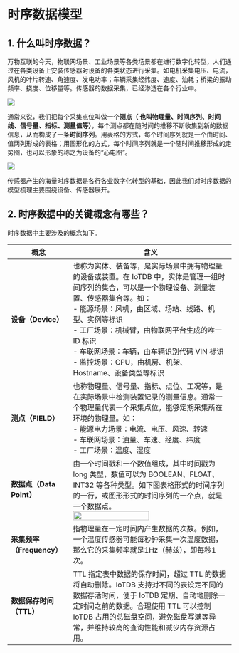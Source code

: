 <!--

    Licensed to the Apache Software Foundation (ASF) under one
    or more contributor license agreements.  See the NOTICE file
    distributed with this work for additional information
    regarding copyright ownership.  The ASF licenses this file
    to you under the Apache License, Version 2.0 (the
    "License"); you may not use this file except in compliance
    with the License.  You may obtain a copy of the License at
    
        http://www.apache.org/licenses/LICENSE-2.0
    
    Unless required by applicable law or agreed to in writing,
    software distributed under the License is distributed on an
    "AS IS" BASIS, WITHOUT WARRANTIES OR CONDITIONS OF ANY
    KIND, either express or implied.  See the License for the
    specific language governing permissions and limitations
    under the License.

-->
# 时序数据模型

## 1. 什么叫时序数据？

万物互联的今天，物联网场景、工业场景等各类场景都在进行数字化转型，人们通过在各类设备上安装传感器对设备的各类状态进行采集。如电机采集电压、电流，风机的叶片转速、角速度、发电功率；车辆采集经纬度、速度、油耗；桥梁的振动频率、挠度、位移量等。传感器的数据采集，已经渗透在各个行业中。

![](/img/%E6%97%B6%E5%BA%8F%E6%95%B0%E6%8D%AE%E4%BB%8B%E7%BB%8D.png)


通常来说，我们把每个采集点位叫做一个**测点（ 也叫物理量、时间序列、时间线、信号量、指标、测量值等）**，每个测点都在随时间的推移不断收集到新的数据信息，从而构成了一条**时间序列**。用表格的方式，每个时间序列就是一个由时间、值两列形成的表格；用图形化的方式，每个时间序列就是一个随时间推移形成的走势图，也可以形象的称之为设备的“心电图”。

![](/img/%E5%BF%83%E7%94%B5%E5%9B%BE1.png)

传感器产生的海量时序数据是各行各业数字化转型的基础，因此我们对时序数据的模型梳理主要围绕设备、传感器展开。

## 2. 时序数据中的关键概念有哪些？

时序数据中主要涉及的概念如下。

| 概念                             | 含义                                                          |
| ------------------------------- | ------------------------------------------------------------ |
| **设备（Device）**              | 也称为实体、装备等，是实际场景中拥有物理量的设备或装置。在 IoTDB 中，实体是管理一组时间序列的集合，可以是一个物理设备、测量装置、传感器集合等。如：<br>- 能源场景：风机，由区域、场站、线路、机型、实例等标识<br>- 工厂场景：机械臂，由物联网平台生成的唯一 ID 标识<br>- 车联网场景：车辆，由车辆识别代码 VIN 标识<br>- 监控场景：CPU，由机房、机架、Hostname、设备类型等标识 |
| **测点（FIELD）**   | 也称物理量、信号量、指标、点位、工况等，是在实际场景中检测装置记录的测量信息。通常一个物理量代表一个采集点位，能够定期采集所在环境的物理量。如：<br>- 能源电力场景：电流、电压、风速、转速<br>- 车联网场景：油量、车速、经度、纬度<br>- 工厂场景：温度、湿度 |
| **数据点（Data Point）**        | 由一个时间戳和一个数值组成，其中时间戳为 long 类型，数值可以为 BOOLEAN、FLOAT、INT32 等各种类型。如下图表格形式的时间序列的一行，或图形形式的时间序列的一个点，就是一个数据点。<br> <img src="/img/DataPoint01.png" alt="" style="width: 70%;"/> |
| **采集频率（Frequency）**       | 指物理量在一定时间内产生数据的次数。例如，一个温度传感器可能每秒钟采集一次温度数据，那么它的采集频率就是1Hz（赫兹），即每秒1次。 |
| **数据保存时间（TTL）**  | TTL 指定表中数据的保存时间，超过 TTL 的数据将自动删除。IoTDB 支持对不同的表设定不同的数据存活时间，便于 IoTDB 定期、自动地删除一定时间之前的数据。合理使用 TTL 可以控制 IoTDB 占用的总磁盘空间，避免磁盘写满等异常，并维持较高的查询性能和减少内存资源占用。 |